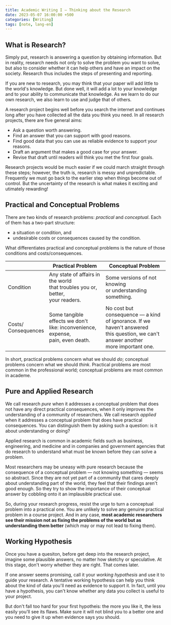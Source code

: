 ```yaml
---
title: Academic Writing I — Thinking about the Research
date: 2023-05-07 16:00:00 +500
categories: [Writing]
tags: [note, lang-en]
---
```


## What is Research?

Simply put, research is answering a question by obtaining information. But in reality, research needs not only to solve the problem you want to solve, but also to consider whether it can help others and have an impact on the society. Research thus includes the steps of presenting and reporting.

If you are new to research, you may think that your paper will add little to the world's knowledge. But done well, it will add a lot to your knowledge and to your ability to communicate that knowledge. As we learn to do our own research, we also learn to use and judge that of others.

A research project begins well before you search the internet and continues long after you have collected all the data you think you need. In all research projects, there are five general aims:

- Ask a question worth answering.
- Find an answer that you can support with good reasons.
- Find good data that you can use as reliable evidence to support your reasons.
- Draft an argument that makes a good case for your answer.
- Revise that draft until readers will think you met the first four goals.

Research projects would be much easier if we could march straight through these steps; however, the truth is, research is messy and unpredictable. Frequently we must go back to the earlier step when things become out of control. But the uncertainty of the research is what makes it exciting and utimately rewarding!



## Practical and Conceptual Problems

There are two kinds of research problems: *practical* and *conceptual*. Each of them has a two-part structure:

- a situation or condition, and
- undesirable costs or consequences caused by the condition.

What differentiates practical and conceptual problems is the nature of those conditions and costs/consequences.

|                          | Practical Problem                                            | Conceptual Problem                                           |
| ------------------------ | ------------------------------------------------------------ | ------------------------------------------------------------ |
| Condition                | Any state of affairs in the world<br />that troubles you or, better, <br />your readers. | Some versions of not knowing<br />or understanding something. |
| Costs/<br />Consequences | Some tangible effects we don't<br />like: inconvenience, expense,<br />pain, even death. | No cost but consequence — a kind<br />of ignorance. If we haven't answered<br />this question, we can't answer another<br />more important one. |

In short, practical problems concern what we should *do*; conceptual problems concern what we should *think*. Practical problems are most common in the professional world; conceptual problems are msot common in academe.


## Pure and Applied Research

We call research *pure* when it addresses a conceptual problem that does not have any direct practical consequences, when it only improves the understanding of a community of researchers. We call research *applied* when it addresses a conceptual problem that does have practical consequences. You can distinguish them by asking such a question: is it about understanding or doing?

Applied research is common in academic fields such as business, engineering, and medicine and in companies and government agencies that do research to understand what must be known before they can solve a problem.

Most researchers may be uneasy with pure research because the consequence of a conceptual problem — not knowing something — seems so abstract. Since they are not yet part of a community that cares deeply about understanding part of the world, they feel that their findings aren't good enough. So they try to show the importance of their conceptual answer by cobbling onto it an implausible practical use.

So, during your research progress, resist the urge to turn a conceptual problem into a practical one. You are unlikely to solve any genuine practical problem in a course project. And in any case, **most academic researchers see their mission not as fixing the problems of the world but as understanding them better** (which may or may not lead to fixing them). 

## Working Hypothesis

Once you have a quesiton, before get deep into the research project, imagine some plausible answers, no matter how sketchy or speculative. At this stage, don't worry whether they are right. That comes later.

If one answer seems promising, call it your *working hypothesis* and use it to guide your research. A tentative working hypothesis can help you think about the kind of data you'll need as evidence to support it. In fact, until you have a hypothesis, you can't know whether any data you collect is useful to your project.

But don't fall too hard for your first hypotheis: the more you like it, the less easily you'll see its flaws. Make sure it will not blind you to a better one and you need to give it up when evidence says you should.
